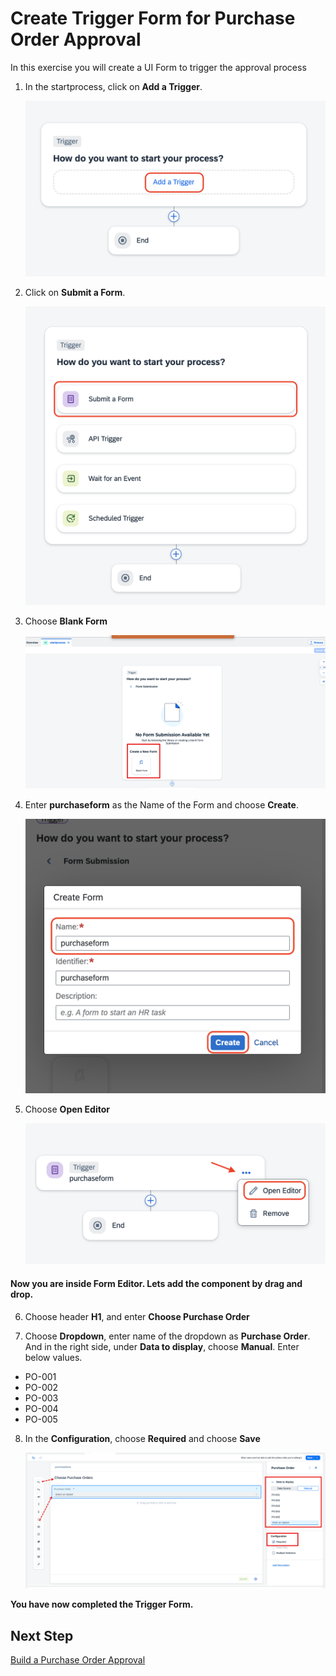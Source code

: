 # Create Trigger Form for Purchase Order Approval
In this exercise you will create a UI Form to trigger the approval process

1. In the startprocess, click on **Add a Trigger**.

    ![form](./images/add_a_trigger.png)

2. Click on **Submit a Form**.

    ![form](./images/submit_a_form.png)

3. Choose **Blank Form**

    ![form](./images/blank%20form.png)

4. Enter **purchaseform** as the Name of the Form and choose **Create**.

    ![form](./images/create_form.png)

5. Choose **Open Editor**

    ![form](./images/open_editor.png)

#### Now you are inside Form Editor. Lets add the component by drag and drop.

6. Choose header **H1**, and enter **Choose Purchase Order**

7. Choose **Dropdown**, enter name of the dropdown as **Purchase Order**. And in the right side, under **Data to display**, choose **Manual**. Enter below values.

* PO-001
* PO-002
* PO-003
* PO-004
* PO-005

8. In the **Configuration**, choose **Required** and choose **Save**

    ![](./images/fillform.png)

**You have now completed the Trigger Form.**

## Next Step

[Build a Purchase Order Approval](../approval/README.md)

